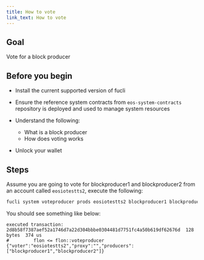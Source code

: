 ```yaml
---
title: How to vote
link_text: How to vote
---
```


## Goal

Vote for a block producer

## Before you begin

* Install the current supported version of fucli

* Ensure the reference system contracts from `eos-system-contracts` repository is deployed and used to manage system resources

* Understand the following:
  * What is a block producer
  * How does voting works

* Unlock your wallet

## Steps

Assume you are going to vote for blockproducer1 and blockproducer2 from an account called `eosiotestts2`, execute the following:

```bash
fucli system voteproducer prods eosiotestts2 blockproducer1 blockproducer2
```

You should see something like below:

```console
executed transaction: 2d8b58f7387aef52a1746d7a22d304bbbe0304481d7751fc4a50b619df62676d  128 bytes  374 us
#         flon <= flon::voteproducer          {"voter":"eosiotestts2","proxy":"","producers":["blockproducer1","blockproducer2"]}
```
